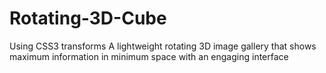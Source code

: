 # Rotating-3D-Cube
Using CSS3 transforms
A lightweight rotating 3D image gallery that shows maximum information in minimum space with an engaging interface
